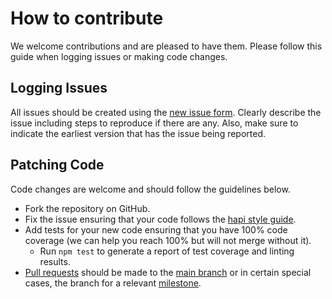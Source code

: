 # How to contribute
We welcome contributions and are pleased to have them.  Please follow this guide when logging issues or making code changes.

## Logging Issues
All issues should be created using the [new issue form](https://github.com/hapipal/schwifty/issues/new). Clearly describe the issue including steps
to reproduce if there are any. Also, make sure to indicate the earliest version that has the issue being reported.

## Patching Code

Code changes are welcome and should follow the guidelines below.

* Fork the repository on GitHub.
* Fix the issue ensuring that your code follows the [hapi style guide](https://hapi.dev/policies/styleguide/).
* Add tests for your new code ensuring that you have 100% code coverage (we can help you reach 100% but will not merge without it).
    * Run `npm test` to generate a report of test coverage and linting results.
* [Pull requests](http://help.github.com/send-pull-requests/) should be made to the [main branch](https://github.com/hapipal/schwifty/tree/main) or in certain special cases, the branch for a relevant [milestone](https://github.com/hapipal/schwifty/milestones).

